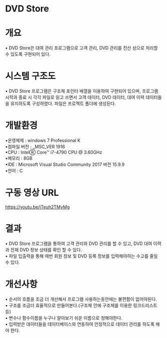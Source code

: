 # **DVD Store**    

# **개요**    
• DVD Store은 대여 관리 프로그램으로 고객 관리, DVD 관리를 전산 상으로 처리할 수 있도록 구현되어 있다.  

# **시스템 구조도**  
• DVD Store 프로그램은 구조체 포인터 배열을 이용하여 구현되어 있으며, 프로그램 시작과 종료 시 각각 파일로 읽고 쓰면서 고객 데이터, DVD 데이터, 대여 이력 데이터들을 유지하도록 구성하였다.
  파일은 프로젝트 폴더에 생성된다.  

# **개발환경**  
•운영체제 : windows 7 Professional K  
•컴파일 버전 : _MSC_VER 1916  
•CPU : IntelⓇ Core™ i7-4790 CPU @ 3.60GHz  
•메모리 : 8GB  
•IDE : Microsoft Visual Studio Community 2017 버전 15.9.9  
•언어 : C

# **구동 영상 URL**    
https://youtu.be/jTeuh2TMyMg  

# **결과**    
• DVD Store 프로그램을 통하여 고객 관리와 DVD 관리를 할 수 있고, DVD 대여 이력과 전체 DVD 정보 상태를 확인 할 수 있다.     
• 파일 입출력을 통해 매번 회원 정보 및 DVD 등록 정보를 입력해야하는 수고를 줄일 수 있다.     

# **개선사항**  
• 순서의 흐름을 조금 더 개선해서 프로그램 사용하는동안에는 불편함이 없어야된다.    
• 구조를 조금더 효율적으로 만들어본다.(구조체 안에 구조체를 이용한 링크드리스트 등)  
• 변수나 함수이름을 누구나 알아보기 쉬운 이름으로 정해야한다.     
• 입력받은 데이터들을 데이터베이스와 연동하여 안정적으로 데이터 관리를 하도록 해야 한다.     
